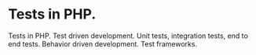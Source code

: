# Tests in PHP.

Tests in PHP. Test driven development. Unit tests, integration tests, end to end tests. Behavior driven development. Test frameworks.
